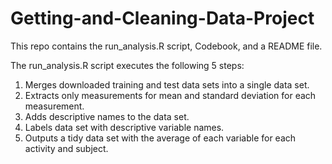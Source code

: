 # Getting-and-Cleaning-Data-Project
This repo contains the run_analysis.R script, Codebook, and a README file.

The run_analysis.R script executes the following 5 steps:

1.  Merges downloaded training and test data sets into a single data set.
2.  Extracts only measurements for mean and standard deviation for each measurement.
3.  Adds descriptive names to the data set.
4.  Labels data set with descriptive variable names.
5.  Outputs a tidy data set with the average of each variable for each activity and subject.
